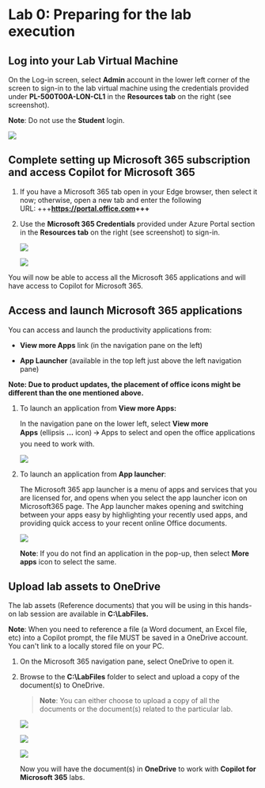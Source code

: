 # Lab 0: Preparing for the lab execution

## Log into your Lab Virtual Machine

On the Log-in screen, select **Admin** account in the lower left
corner of the screen to sign-in to the lab virtual machine using the
credentials provided under **PL-500T00A-LON-CL1** in the **Resources 
tab** on the right (see screenshot).

**Note**: Do not use the **Student** login.

![](./media/image1.png)

## Complete setting up Microsoft 365 subscription and access Copilot for Microsoft 365

1.  If you have a Microsoft 365 tab open in your Edge browser, then
    select it now; otherwise, open a new tab and enter the following
    URL: +++**<https://portal.office.com>+++**

2.  Use the **Microsoft 365 Credentials** provided under Azure Portal
    section in the **Resources tab** on the right (see screenshot) to
    sign-in.

    ![](./media/image2.png)

    ![](./media/image3.png)

You will now be able to access all the Microsoft 365 applications and
will have access to Copilot for Microsoft 365.

## Access and launch Microsoft 365 applications

You can access and launch the productivity applications from:

- **View more Apps** link (in the navigation pane on the left)

- **App Launcher** (available in the top left just above the left
  navigation pane)

**Note: Due to product updates, the placement of office icons might be
different than the one mentioned above.**

1.  To launch an application from **View more Apps:**

    In the navigation pane on the lower left, select **View more
    Apps** (ellipsis **…** icon) 🡪 Apps to select and open the office
    applications you need to work with.

     ![](./media/image4.png)

2.  To launch an application from **App launcher**:

    The Microsoft 365 app launcher is a menu of apps and services that you
    are licensed for, and opens when you select the app launcher icon on
    Microsoft365 page. The App launcher makes opening and switching
    between your apps easy by highlighting your recently used apps, and
    providing quick access to your recent online Office documents.

    ![](./media/image5.png)

    **Note**: If you do not find an application in the pop-up, then
    select **More apps** icon to select the same.

## Upload lab assets to OneDrive

The lab assets (Reference documents) that you will be using in this
hands-on lab session are available in **C:\LabFiles.**

**Note**: When you need to reference a file (a Word document, an Excel
file, etc) into a Copilot prompt, the file MUST be saved in a OneDrive
account. You can't link to a locally stored file on your PC.

1.  On the Microsoft 365 navigation pane, select OneDrive to open it.

2.  Browse to the **C:\LabFiles** folder to select and upload a copy of
    the document(s) to OneDrive.

    >**Note**: You can either choose to upload a copy of all the documents
    >or the document(s) related to the particular lab.

     ![](./media/image6.png)

     ![](./media/image7.png)

     ![](./media/image8.png)

    Now you will have the document(s) in **OneDrive** to work
    with **Copilot for Microsoft 365** labs.
